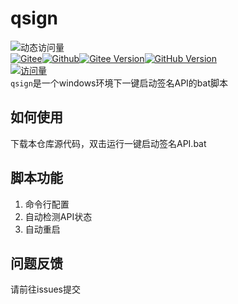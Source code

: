 # qsign
![动态访问量](https://count.getloli.com/get/@wuliya336-qsign?theme=rule34)<br>
[![Gitee](https://img.shields.io/badge/GT--Manual--Plugin-1?style=for-the-badge&logo=gitee&color=rgb(218%2C16%2C30))](https://gitee.com/wuliya336/qsign)[![Github](https://img.shields.io/badge/GT--Manual--Plugin-1?style=for-the-badge&logo=github&color=rgb(0%2C0%2C0))](https://github.com/wuliya336/qsign)[![Gitee Version](https://img.shields.io/github/package-json/v/shiwuliya/qsign/main?logo=gitee&label=qsign)](https://gitee.com/wuliya336/qsign)[![GitHub Version](https://img.shields.io/github/package-json/v/shiwuliya/qsign/main?logo=github&label=qsign)](https://github.com/wuliya336/qsign)<br>
[![访问量](https://profile-counter.glitch.me/qsign/count.svg)](https://github.com/wuliya336/qsign)<br>
`qsign`是一个windows环境下一键启动签名API的bat脚本
## 如何使用
下载本仓库源代码，双击运行一键启动签名API.bat
## 脚本功能
1. 命令行配置
2. 自动检测API状态
3. 自动重启
## 问题反馈
请前往issues提交